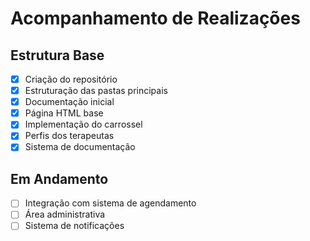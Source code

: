 # Acompanhamento de Realizações

## Estrutura Base
- [x] Criação do repositório
- [x] Estruturação das pastas principais
- [x] Documentação inicial
- [x] Página HTML base
- [x] Implementação do carrossel
- [x] Perfis dos terapeutas
- [x] Sistema de documentação

## Em Andamento
- [ ] Integração com sistema de agendamento
- [ ] Área administrativa
- [ ] Sistema de notificações
